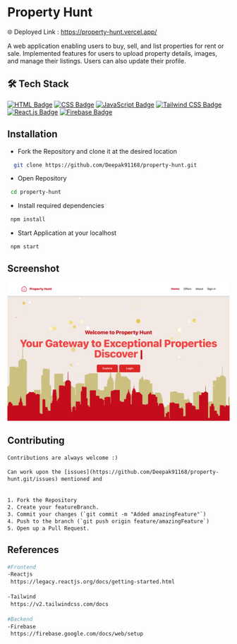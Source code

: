 # Property Hunt

🌐 Deployed Link : https://property-hunt.vercel.app/

A web application enabling users to buy, sell, and list properties for rent or sale. Implemented features
for users to upload property details, images, and manage their listings. Users can also update their profile.

## 🛠 Tech Stack

[![HTML Badge](https://img.shields.io/badge/-HTML-%23E34F26?style=for-the-badge&logo=html5&logoColor=white)](#)
[![CSS Badge](https://img.shields.io/badge/-CSS-%231572B6?style=for-the-badge&logo=css3&logoColor=white)](#)
[![JavaScript Badge](https://img.shields.io/badge/-JavaScript-%23F7DF1E?style=for-the-badge&logo=javascript&logoColor=black)](#)
[![Tailwind CSS Badge](https://img.shields.io/badge/-Tailwind_CSS-%2338B2AC?style=for-the-badge&logo=tailwind-css&logoColor=white)](#)
[![React.js Badge](https://img.shields.io/badge/-React.js-%2361DAFB?style=for-the-badge&logo=react&logoColor=white)](#)
[![Firebase Badge](https://img.shields.io/badge/-Firebase-%23FFCA28?style=for-the-badge&logo=firebase&logoColor=black)](#)


## Installation

- Fork the Repository and clone it at the desired location

```bash
  git clone https://github.com/Deepak91168/property-hunt.git
```

- Open Repository

```bash
 cd property-hunt
```

- Install required dependencies

```bash
 npm install
```

- Start Application at your localhost

```bash
 npm start
```

## Screenshot
![Home Page](./src/assets/images/property-hunt.png)


## Contributing

```
Contributions are always welcome :)

Can work upon the [issues](https://github.com/Deepak91168/property-hunt.git/issues) mentioned and


1. Fork the Repository
2. Create your featureBranch.
3. Commit your changes (`git commit -m "Added amazingFeature"`)
4. Push to the branch (`git push origin feature/amazingFeature`)
5. Open up a Pull Request.
```

## References

```bash
#Frontend
-Reactjs
 https://legacy.reactjs.org/docs/getting-started.html

-Tailwind
 https://v2.tailwindcss.com/docs

#Backend
-Firebase
 https://firebase.google.com/docs/web/setup
```

